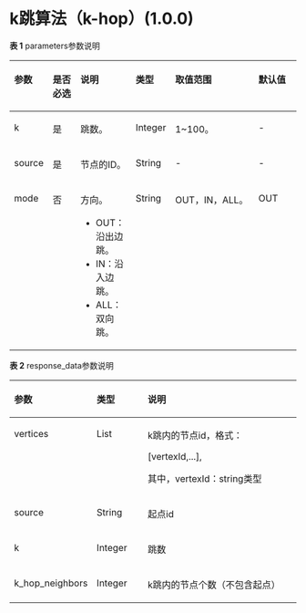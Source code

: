 # k跳算法（k-hop）\(1.0.0\)<a name="ges_03_0080"></a>

**表 1**  parameters参数说明

<a name="table1182814413366"></a>
<table><thead align="left"><tr id="row108379493615"><th class="cellrowborder" valign="top" width="12%" id="mcps1.2.7.1.1"><p id="p10841845364"><a name="p10841845364"></a><a name="p10841845364"></a>参数</p>
</th>
<th class="cellrowborder" valign="top" width="10.45%" id="mcps1.2.7.1.2"><p id="p1184317420365"><a name="p1184317420365"></a><a name="p1184317420365"></a>是否必选</p>
</th>
<th class="cellrowborder" valign="top" width="19.46%" id="mcps1.2.7.1.3"><p id="p1884714473613"><a name="p1884714473613"></a><a name="p1884714473613"></a>说明</p>
</th>
<th class="cellrowborder" valign="top" width="10.09%" id="mcps1.2.7.1.4"><p id="p6151173011175"><a name="p6151173011175"></a><a name="p6151173011175"></a>类型</p>
</th>
<th class="cellrowborder" valign="top" width="32%" id="mcps1.2.7.1.5"><p id="p1685412415365"><a name="p1685412415365"></a><a name="p1685412415365"></a>取值范围</p>
</th>
<th class="cellrowborder" valign="top" width="16%" id="mcps1.2.7.1.6"><p id="p29310607141819"><a name="p29310607141819"></a><a name="p29310607141819"></a>默认值</p>
</th>
</tr>
</thead>
<tbody><tr id="row1886084193612"><td class="cellrowborder" valign="top" width="12%" headers="mcps1.2.7.1.1 "><p id="p11861164183619"><a name="p11861164183619"></a><a name="p11861164183619"></a>k</p>
</td>
<td class="cellrowborder" valign="top" width="10.45%" headers="mcps1.2.7.1.2 "><p id="p11864947363"><a name="p11864947363"></a><a name="p11864947363"></a>是</p>
</td>
<td class="cellrowborder" valign="top" width="19.46%" headers="mcps1.2.7.1.3 "><p id="p108673415366"><a name="p108673415366"></a><a name="p108673415366"></a>跳数。</p>
</td>
<td class="cellrowborder" valign="top" width="10.09%" headers="mcps1.2.7.1.4 "><p id="p131511230151712"><a name="p131511230151712"></a><a name="p131511230151712"></a>Integer</p>
</td>
<td class="cellrowborder" valign="top" width="32%" headers="mcps1.2.7.1.5 "><p id="p5871114143610"><a name="p5871114143610"></a><a name="p5871114143610"></a>1~100。</p>
</td>
<td class="cellrowborder" valign="top" width="16%" headers="mcps1.2.7.1.6 "><p id="p25348953141819"><a name="p25348953141819"></a><a name="p25348953141819"></a>-</p>
</td>
</tr>
<tr id="row1787664183613"><td class="cellrowborder" valign="top" width="12%" headers="mcps1.2.7.1.1 "><p id="p6879740367"><a name="p6879740367"></a><a name="p6879740367"></a>source</p>
</td>
<td class="cellrowborder" valign="top" width="10.45%" headers="mcps1.2.7.1.2 "><p id="p5882184143619"><a name="p5882184143619"></a><a name="p5882184143619"></a>是</p>
</td>
<td class="cellrowborder" valign="top" width="19.46%" headers="mcps1.2.7.1.3 "><p id="p11884144133614"><a name="p11884144133614"></a><a name="p11884144133614"></a>节点的ID。</p>
</td>
<td class="cellrowborder" valign="top" width="10.09%" headers="mcps1.2.7.1.4 "><p id="p17152163017175"><a name="p17152163017175"></a><a name="p17152163017175"></a>String</p>
</td>
<td class="cellrowborder" valign="top" width="32%" headers="mcps1.2.7.1.5 "><p id="p143915011811"><a name="p143915011811"></a><a name="p143915011811"></a>-</p>
</td>
<td class="cellrowborder" valign="top" width="16%" headers="mcps1.2.7.1.6 "><p id="p39999332141819"><a name="p39999332141819"></a><a name="p39999332141819"></a>-</p>
</td>
</tr>
<tr id="row10862634141528"><td class="cellrowborder" valign="top" width="12%" headers="mcps1.2.7.1.1 "><p id="p7458176141528"><a name="p7458176141528"></a><a name="p7458176141528"></a>mode</p>
</td>
<td class="cellrowborder" valign="top" width="10.45%" headers="mcps1.2.7.1.2 "><p id="p132526141528"><a name="p132526141528"></a><a name="p132526141528"></a>否</p>
</td>
<td class="cellrowborder" valign="top" width="19.46%" headers="mcps1.2.7.1.3 "><p id="p10734685141528"><a name="p10734685141528"></a><a name="p10734685141528"></a>方向。</p>
<a name="ul61647365181433"></a><a name="ul61647365181433"></a><ul id="ul61647365181433"><li>OUT：沿出边跳。</li><li>IN：沿入边跳。</li><li>ALL：双向跳。</li></ul>
</td>
<td class="cellrowborder" valign="top" width="10.09%" headers="mcps1.2.7.1.4 "><p id="p515263051719"><a name="p515263051719"></a><a name="p515263051719"></a>String</p>
</td>
<td class="cellrowborder" valign="top" width="32%" headers="mcps1.2.7.1.5 "><p id="p64203189141528"><a name="p64203189141528"></a><a name="p64203189141528"></a>OUT，IN，ALL。</p>
</td>
<td class="cellrowborder" valign="top" width="16%" headers="mcps1.2.7.1.6 "><p id="p18720472141819"><a name="p18720472141819"></a><a name="p18720472141819"></a>OUT</p>
</td>
</tr>
</tbody>
</table>

**表 2**  response\_data参数说明

<a name="table16960162664510"></a>
<table><thead align="left"><tr id="row996092674516"><th class="cellrowborder" valign="top" width="22.220000000000002%" id="mcps1.2.4.1.1"><p id="p169601426144519"><a name="p169601426144519"></a><a name="p169601426144519"></a>参数</p>
</th>
<th class="cellrowborder" valign="top" width="18.54%" id="mcps1.2.4.1.2"><p id="p16960112618452"><a name="p16960112618452"></a><a name="p16960112618452"></a>类型</p>
</th>
<th class="cellrowborder" valign="top" width="59.24%" id="mcps1.2.4.1.3"><p id="p1396002634514"><a name="p1396002634514"></a><a name="p1396002634514"></a>说明</p>
</th>
</tr>
</thead>
<tbody><tr id="row10960102611455"><td class="cellrowborder" valign="top" width="22.220000000000002%" headers="mcps1.2.4.1.1 "><p id="p149601826144520"><a name="p149601826144520"></a><a name="p149601826144520"></a>vertices</p>
</td>
<td class="cellrowborder" valign="top" width="18.54%" headers="mcps1.2.4.1.2 "><p id="p17960112619453"><a name="p17960112619453"></a><a name="p17960112619453"></a>List</p>
</td>
<td class="cellrowborder" valign="top" width="59.24%" headers="mcps1.2.4.1.3 "><p id="p1044121616425"><a name="p1044121616425"></a><a name="p1044121616425"></a>k跳内的节点id，格式：</p>
<p id="p63161133854"><a name="p63161133854"></a><a name="p63161133854"></a>[vertexId,...],</p>
<p id="p83008413714"><a name="p83008413714"></a><a name="p83008413714"></a>其中，vertexId：string类型</p>
</td>
</tr>
<tr id="row297422674519"><td class="cellrowborder" valign="top" width="22.220000000000002%" headers="mcps1.2.4.1.1 "><p id="p169745260451"><a name="p169745260451"></a><a name="p169745260451"></a>source</p>
</td>
<td class="cellrowborder" valign="top" width="18.54%" headers="mcps1.2.4.1.2 "><p id="p1897432613451"><a name="p1897432613451"></a><a name="p1897432613451"></a>String</p>
</td>
<td class="cellrowborder" valign="top" width="59.24%" headers="mcps1.2.4.1.3 "><p id="p197410262458"><a name="p197410262458"></a><a name="p197410262458"></a>起点id</p>
</td>
</tr>
<tr id="row897422619455"><td class="cellrowborder" valign="top" width="22.220000000000002%" headers="mcps1.2.4.1.1 "><p id="p9974226164516"><a name="p9974226164516"></a><a name="p9974226164516"></a>k</p>
</td>
<td class="cellrowborder" valign="top" width="18.54%" headers="mcps1.2.4.1.2 "><p id="p3974726114510"><a name="p3974726114510"></a><a name="p3974726114510"></a>Integer</p>
</td>
<td class="cellrowborder" valign="top" width="59.24%" headers="mcps1.2.4.1.3 "><p id="p1974172613451"><a name="p1974172613451"></a><a name="p1974172613451"></a>跳数</p>
</td>
</tr>
<tr id="row1791310197303"><td class="cellrowborder" valign="top" width="22.220000000000002%" headers="mcps1.2.4.1.1 "><p id="p13913919133010"><a name="p13913919133010"></a><a name="p13913919133010"></a>k_hop_neighbors</p>
</td>
<td class="cellrowborder" valign="top" width="18.54%" headers="mcps1.2.4.1.2 "><p id="p791311194300"><a name="p791311194300"></a><a name="p791311194300"></a>Integer</p>
</td>
<td class="cellrowborder" valign="top" width="59.24%" headers="mcps1.2.4.1.3 "><p id="p79131419173016"><a name="p79131419173016"></a><a name="p79131419173016"></a>k跳内的节点个数（不包含起点）</p>
</td>
</tr>
</tbody>
</table>

